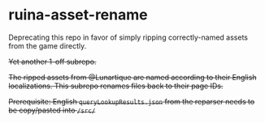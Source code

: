 # ruina-asset-rename

Deprecating this repo in favor of simply ripping correctly-named assets from the game directly.

~~Yet another 1-off subrepo.~~

~~The ripped assets from @Lunartique are named according to their English localizations. This subrepo renames files back to their page IDs.~~

~~Prerequisite: English `queryLookupResults.json` from the reparser needs to be copy/pasted into `/src/`~~